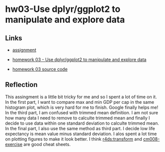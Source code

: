 # hw03-Use dplyr/ggplot2 to manipulate and explore data

## Links 

* [assignment](http://stat545.com/Classroom/assignments/hw03/hw03.html)

* [homework 03 - Use dplyr/ggplot2 to manipulate and explore data](https://github.com/STAT545-UBC-students/hw03-QinxinLin/blob/master/hw03-Use_dplyr_ggplot2_to_manipulate_and_explore_data.md)

* [homework 03 source code](https://github.com/STAT545-UBC-students/hw03-QinxinLin/blob/master/hw03-Use%20dplyr:ggplot2%20to%20manipulate%20and%20explore%20data.Rmd)

## Reflection

This assingment is a little bit tricky for me and so I spent a lot of time on it. In the first part, I want to compare max and min GDP per cap in the same histogram plot, which is very hard for me to finish. Google finally helps me! In the third part, I am confused with trimmed mean definition. I am not sure how many data I need to remove to calculte trimmed mean and finally I decide to use data within one standard deviation to calculte trimmed mean. In the final part, I also use the same method as third part. I decide low life expectancy is mean value minus standard deviation. I alos spent a lot time on plotting figures to make it look better. I think [r4ds:transform](http://r4ds.had.co.nz/transform.html) and [cm008-exercise](https://github.com/vincenzocoia/STAT545_participation/blob/master/cm008/cm008-exercise.md) are good cheat sheets. 




